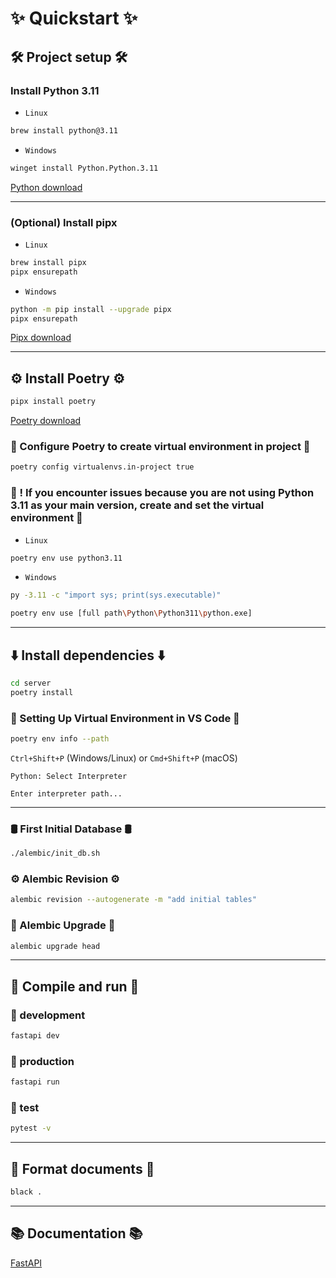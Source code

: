 # ✨ Quickstart ✨

## 🛠️ Project setup 🛠️

### Install Python 3.11

- `Linux`

```bash
brew install python@3.11
```

- `Windows`

```bash
winget install Python.Python.3.11
```

[Python download](https://www.python.org/downloads/)

---

### (Optional) Install pipx

- `Linux`

```bash
brew install pipx
pipx ensurepath
```

- `Windows`

```bash
python -m pip install --upgrade pipx
pipx ensurepath
```

[Pipx download](https://pipx.pypa.io/stable/installation/)

---

## ⚙️ Install Poetry ⚙️

```bash
pipx install poetry
```

[Poetry download](https://python-poetry.org/docs/)

### 🔨 Configure Poetry to create virtual environment in project 🔨

```bash
poetry config virtualenvs.in-project true
```

### 🔧 ! If you encounter issues because you are not using Python 3.11 as your main version, create and set the virtual environment 🔧

- `Linux`

```bash
poetry env use python3.11
```

- `Windows`

```bash
py -3.11 -c "import sys; print(sys.executable)"
```

```bash
poetry env use [full path\Python\Python311\python.exe]
```

---

## ⬇️ Install dependencies ⬇️

```bash
cd server
poetry install
```

### 🔧 Setting Up Virtual Environment in VS Code 🔧

```bash
poetry env info --path
```

`Ctrl+Shift+P` (Windows/Linux) or `Cmd+Shift+P` (macOS)

`Python: Select Interpreter`

`Enter interpreter path...`

---

### 🛢 First Initial Database 🛢

```bash
./alembic/init_db.sh
```

### ⚙️ Alembic Revision ⚙️

```bash
alembic revision --autogenerate -m "add initial tables"
```

### 💾 Alembic Upgrade 💾

```bash
alembic upgrade head
```

---

## 🚀 Compile and run 🚀

### 🧪 development

```bash
fastapi dev
```

### 🚀 production

```bash
fastapi run
```

### 📝 test

```bash
pytest -v
```

---

## 🧹 Format documents 🧹

```bash
black .
```

---

## 📚 Documentation 📚

[FastAPI](https://fastapi.tiangolo.com/tutorial/bigger-applications/)
